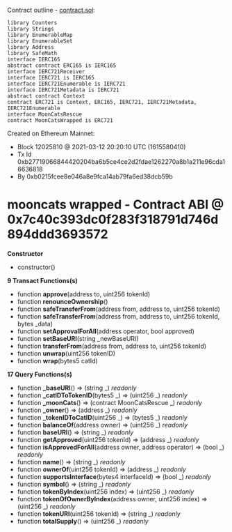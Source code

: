 Contract outline - [contract.sol](contract.sol):

```
library Counters
library Strings
library EnumerableMap
library EnumerableSet
library Address
library SafeMath
interface IERC165
abstract contract ERC165 is IERC165
interface IERC721Receiver
interface IERC721 is IERC165
interface IERC721Enumerable is IERC721
interface IERC721Metadata is IERC721
abstract contract Context
contract ERC721 is Context, ERC165, IERC721, IERC721Metadata, IERC721Enumerable
interface MoonCatsRescue
contract MoonCatsWrapped is ERC721
```


Created on Ethereum Mainnet:
- Block 12025810 @ 2021-03-12 20:20:10 UTC (1615580410)
- Tx Id 0xb27719066844420204ba6b5ce4ce2d2fdae1262270a8b1a211e96cda16636818
- By 0xb0215fcee8e046a8e9fca14ab79fa6ed38dcb59b


# mooncats wrapped - Contract ABI @ 0x7c40c393dc0f283f318791d746d894ddd3693572




**Constructor**

- constructor()

**9 Transact Functions(s)**

- function **approve**(address to, uint256 tokenId)
- function **renounceOwnership**()
- function **safeTransferFrom**(address from, address to, uint256 tokenId)
- function **safeTransferFrom**(address from, address to, uint256 tokenId, bytes _data)
- function **setApprovalForAll**(address operator, bool approved)
- function **setBaseURI**(string _newBaseURI)
- function **transferFrom**(address from, address to, uint256 tokenId)
- function **unwrap**(uint256 tokenID)
- function **wrap**(bytes5 catId)

**17 Query Functions(s)**

- function **_baseURI**() ⇒ (string _) _readonly_
- function **_catIDToTokenID**(bytes5 _) ⇒ (uint256 _) _readonly_
- function **_moonCats**() ⇒ (contract MoonCatsRescue _) _readonly_
- function **_owner**() ⇒ (address _) _readonly_
- function **_tokenIDToCatID**(uint256 _) ⇒ (bytes5 _) _readonly_
- function **balanceOf**(address owner) ⇒ (uint256 _) _readonly_
- function **baseURI**() ⇒ (string _) _readonly_
- function **getApproved**(uint256 tokenId) ⇒ (address _) _readonly_
- function **isApprovedForAll**(address owner, address operator) ⇒ (bool _) _readonly_
- function **name**() ⇒ (string _) _readonly_
- function **ownerOf**(uint256 tokenId) ⇒ (address _) _readonly_
- function **supportsInterface**(bytes4 interfaceId) ⇒ (bool _) _readonly_
- function **symbol**() ⇒ (string _) _readonly_
- function **tokenByIndex**(uint256 index) ⇒ (uint256 _) _readonly_
- function **tokenOfOwnerByIndex**(address owner, uint256 index) ⇒ (uint256 _) _readonly_
- function **tokenURI**(uint256 tokenId) ⇒ (string _) _readonly_
- function **totalSupply**() ⇒ (uint256 _) _readonly_
